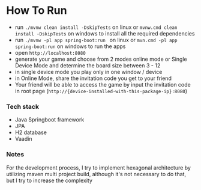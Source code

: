 # How To Run

- run `./mvnw clean install -DskipTests` on linux or `mvnw.cmd clean install -DskipTests` on windows to install all the required dependencies
- run `./mvnw -pl app spring-boot:run ` on linux or `mvn.cmd -pl app spring-boot:run` on windows to run the apps
- open `http://localhost:8080`
- generate your game and choose from 2 modes online mode or Single Device Mode and determine the board size between 3 - 12
- in single device mode you play only in one window / device
- in Online Mode, share the invitation code you get to your friend
- Your friend will be able to access the game by input the invitation code in root page (`http://{device-installed-with-this-package-ip}:8080`)

### Tech stack
- Java Springboot framework
- JPA
- H2 database
- Vaadin

### Notes
For the development process, I try to implement hexagonal architecture by utilizing maven multi project build, although it's not necessary to do that, but I try to increase the complexity